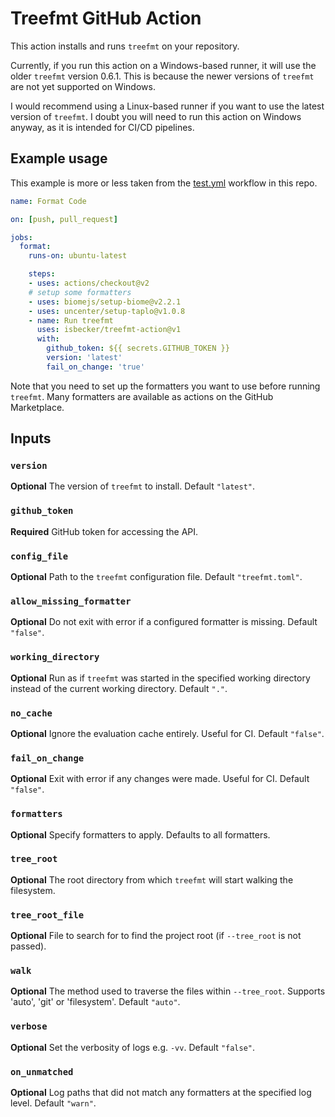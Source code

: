 # Treefmt GitHub Action

This action installs and runs `treefmt` on your repository.

Currently, if you run this action on a Windows-based runner, it will use the older `treefmt` version 0.6.1.
This is because the newer versions of `treefmt` are not yet supported on Windows.

I would recommend using a Linux-based runner if you want to use the latest version of `treefmt`.
I doubt you will need to run this action on Windows anyway, as it is intended for CI/CD pipelines.

## Example usage

This example is more or less taken from the [test.yml](./.github/workflows/test.yml)
workflow in this repo.

```yaml
name: Format Code

on: [push, pull_request]

jobs:
  format:
    runs-on: ubuntu-latest

    steps:
    - uses: actions/checkout@v2
    # setup some formatters
    - uses: biomejs/setup-biome@v2.2.1
    - uses: uncenter/setup-taplo@v1.0.8
    - name: Run treefmt
      uses: isbecker/treefmt-action@v1
      with:
        github_token: ${{ secrets.GITHUB_TOKEN }}
        version: 'latest'
        fail_on_change: 'true'
```

Note that you need to set up the formatters you want to use before running `treefmt`.
Many formatters are available as actions on the GitHub Marketplace.

## Inputs

### `version`

**Optional** The version of `treefmt` to install. Default `"latest"`.

### `github_token`

**Required** GitHub token for accessing the API.

### `config_file`

**Optional** Path to the `treefmt` configuration file. Default `"treefmt.toml"`.

### `allow_missing_formatter`

**Optional** Do not exit with error if a configured formatter is missing. Default `"false"`.

### `working_directory`

**Optional** Run as if `treefmt` was started in the specified working directory instead of the current working directory. Default `"."`.

### `no_cache`

**Optional** Ignore the evaluation cache entirely. Useful for CI. Default `"false"`.

### `fail_on_change`

**Optional** Exit with error if any changes were made. Useful for CI. Default `"false"`.

### `formatters`

**Optional** Specify formatters to apply. Defaults to all formatters.

### `tree_root`

**Optional** The root directory from which `treefmt` will start walking the filesystem.

### `tree_root_file`

**Optional** File to search for to find the project root (if `--tree_root` is not passed).

### `walk`

**Optional** The method used to traverse the files within `--tree_root`. Supports 'auto', 'git' or 'filesystem'. Default `"auto"`.

### `verbose`

**Optional** Set the verbosity of logs e.g. `-vv`. Default `"false"`.

### `on_unmatched`

**Optional** Log paths that did not match any formatters at the specified log level. Default `"warn"`.
